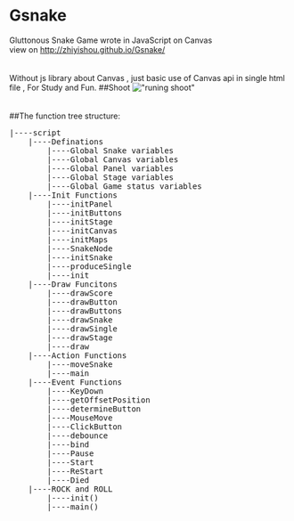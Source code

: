 # Gsnake
Gluttonous Snake Game wrote in JavaScript on Canvas  
view on http://zhiyishou.github.io/Gsnake/  
<br>
<br>
Without js library about Canvas , just basic use of Canvas api in single html file , For Study and Fun.
##Shoot
!["runing shoot"](http://zhiyishou.github.io/Gsnake/images/shoot_2.png)  
<br>
<br>
##The function tree structure:
<pre>
|----script   
    |----Definations
        |----Global Snake variables
        |----Global Canvas variables
        |----Global Panel variables
        |----Global Stage variables
        |----Global Game status variables
    |----Init Functions
        |----initPanel
        |----initButtons
        |----initStage
        |----initCanvas
        |----initMaps
        |----SnakeNode
        |----initSnake
        |----produceSingle
        |----init
    |----Draw Funcitons
        |----drawScore
        |----drawButton
        |----drawButtons
        |----drawSnake
        |----drawSingle
        |----drawStage
        |----draw
    |----Action Functions
        |----moveSnake
        |----main
    |----Event Functions
        |----KeyDown
        |----getOffsetPosition
        |----determineButton
        |----MouseMove
        |----ClickButton
        |----debounce
        |----bind
        |----Pause
        |----Start
        |----ReStart
        |----Died
    |----ROCK and ROLL
        |----init()
        |----main()
</pre>
